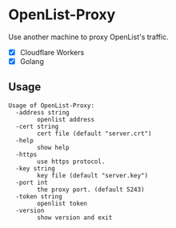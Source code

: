 # OpenList-Proxy

Use another machine to proxy OpenList's traffic.

- [x] Cloudflare Workers
- [x] Golang

## Usage

```shell
Usage of OpenList-Proxy:
  -address string
        openlist address
  -cert string
        cert file (default "server.crt")
  -help
        show help
  -https
        use https protocol.
  -key string
        key file (default "server.key")
  -port int
        the proxy port. (default 5243)
  -token string
        openlist token
  -version
        show version and exit
```
